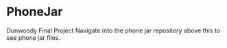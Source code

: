 # PhoneJar
Dunwoody Final Project
Navigate into the phone jar repository above this to see phone jar files.
